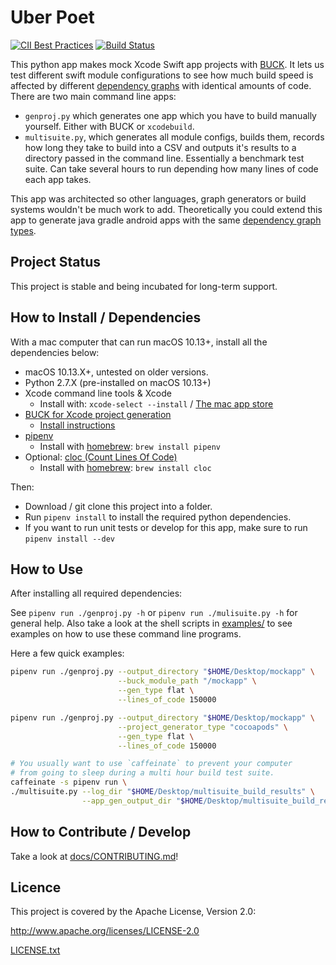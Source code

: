 # Uber Poet

[![CII Best Practices](https://bestpractices.coreinfrastructure.org/projects/2983/badge)](https://bestpractices.coreinfrastructure.org/projects/2983)
[![Build Status](https://travis-ci.com/uber-common/uber-poet.svg?token=TZiRzWx6Zx4p4Kb4VxAB&branch=master)](https://travis-ci.com/uber-common/uber-poet)

This python app makes mock Xcode Swift app projects with [BUCK](https://buckbuild.com/).  It lets us test different swift module configurations to see how much build speed is affected by different [dependency graphs](docs/layer_types.md) with identical amounts of code.  There are two main command line apps:

* `genproj.py` which generates one app which you have to build manually yourself.  Either with BUCK or `xcodebuild`.
* `multisuite.py`, which generates all module configs, builds them, records how long they take to build into a CSV and outputs it's results to a directory passed in the command line.  Essentially a benchmark test suite.  Can take several hours to run depending how many lines of code each app takes.

This app was architected so other languages, graph generators or build systems wouldn't be much work to add.  Theoretically you could extend this app to generate java gradle android apps with the same [dependency graph types](docs/layer_types.md).

## Project Status

This project is stable and being incubated for long-term support.

## How to Install / Dependencies

With a mac computer that can run macOS 10.13+, install all the dependencies below:

* macOS 10.13.X+, untested on older versions.
* Python 2.7.X (pre-installed on macOS 10.13+)
* Xcode command line tools & Xcode
    * Install with: `xcode-select --install` / [The mac app store](https://itunes.apple.com/us/app/xcode/id497799835)
* [BUCK for Xcode project generation](https://buckbuild.com/)
	* [Install instructions](https://buckbuild.com/setup/getting_started.html)
* [pipenv](https://pipenv.readthedocs.io/en/latest/)
    * Install with [homebrew](https://brew.sh): `brew install pipenv`
* Optional:  [cloc (Count Lines Of Code)](https://github.com/AlDanial/cloc)
    * Install with [homebrew](https://brew.sh): `brew install cloc`

Then:

* Download / git clone this project into a folder.
* Run `pipenv install` to install the required python dependencies.
* If you want to run unit tests or develop for this app, make sure to run `pipenv install --dev`

## How to Use

After installing all required dependencies:

See `pipenv run ./genproj.py -h` or `pipenv run ./mulisuite.py -h` for general help.  Also take a look at the shell scripts in [examples/](examples/) to see examples on how to use these command line programs.

Here a few quick examples:

```bash
pipenv run ./genproj.py --output_directory "$HOME/Desktop/mockapp" \
                        --buck_module_path "/mockapp" \
                        --gen_type flat \
                        --lines_of_code 150000
```

```bash
pipenv run ./genproj.py --output_directory "$HOME/Desktop/mockapp" \
                        --project_generator_type "cocoapods" \
                        --gen_type flat \
                        --lines_of_code 150000
```

```bash
# You usually want to use `caffeinate` to prevent your computer 
# from going to sleep during a multi hour build test suite.             
caffeinate -s pipenv run \
./multisuite.py --log_dir "$HOME/Desktop/multisuite_build_results" \
                --app_gen_output_dir "$HOME/Desktop/multisuite_build_results/app_gen"
```

## How to Contribute / Develop

Take a look at [docs/CONTRIBUTING.md](docs/CONTRIBUTING.md)! 

## Licence

This project is covered by the Apache License, Version 2.0:

http://www.apache.org/licenses/LICENSE-2.0

[LICENSE.txt](LICENSE.txt)
